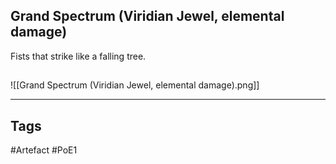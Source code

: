 ## Grand Spectrum (Viridian Jewel, elemental damage)
Fists that strike like a falling tree.
##
![[Grand Spectrum (Viridian Jewel, elemental damage).png]]

---
## Tags
#Artefact
#PoE1